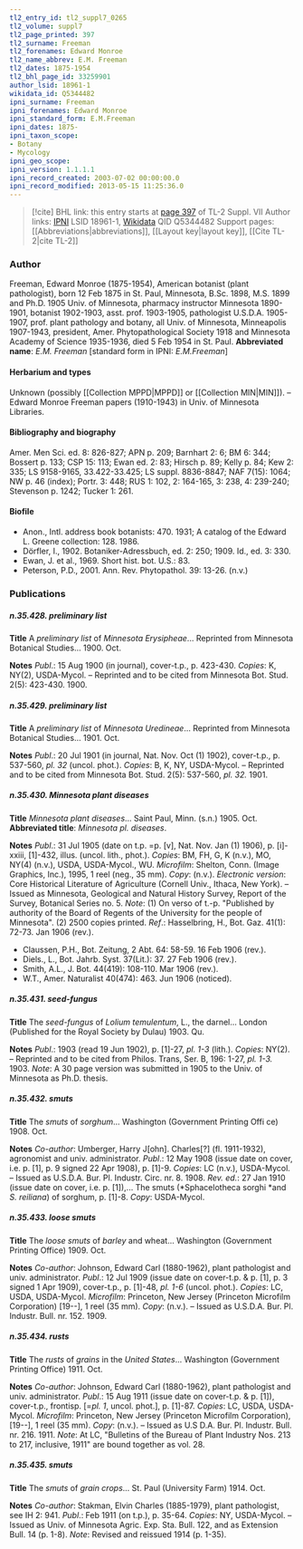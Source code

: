 ```yaml
---
tl2_entry_id: tl2_suppl7_0265
tl2_volume: suppl7
tl2_page_printed: 397
tl2_surname: Freeman
tl2_forenames: Edward Monroe
tl2_name_abbrev: E.M. Freeman
tl2_dates: 1875-1954
tl2_bhl_page_id: 33259901
author_lsid: 18961-1
wikidata_id: Q5344482
ipni_surname: Freeman
ipni_forenames: Edward Monroe
ipni_standard_form: E.M.Freeman
ipni_dates: 1875-
ipni_taxon_scope: 
- Botany
- Mycology
ipni_geo_scope: 
ipni_version: 1.1.1.1
ipni_record_created: 2003-07-02 00:00:00.0
ipni_record_modified: 2013-05-15 11:25:36.0
---
```


> [!cite] BHL link: this entry starts at [page 397](https://www.biodiversitylibrary.org/page/33259901) of TL-2 Suppl. VII
> Author links: [IPNI](https://www.ipni.org/a/18961-1) LSID 18961-1, [Wikidata](https://www.wikidata.org/wiki/Q5344482) QID Q5344482
> Support pages: [[Abbreviations|abbreviations]], [[Layout key|layout key]], [[Cite TL-2|cite TL-2]]

### Author

Freeman, Edward Monroe (1875-1954), American botanist (plant pathologist), born 12 Feb 1875 in St. Paul, Minnesota, B.Sc. 1898, M.S. 1899 and Ph.D. 1905 Univ. of Minnesota, pharmacy instructor Minnesota 1890-1901, botanist 1902-1903, asst. prof. 1903-1905, pathologist U.S.D.A. 1905-1907, prof. plant pathology and botany, all Univ. of Minnesota, Minneapolis 1907-1943, president, Amer. Phytopathological Society 1918 and Minnesota Academy of Science 1935-1936, died 5 Feb 1954 in St. Paul. 
**Abbreviated name**: *E.M. Freeman* \[standard form in IPNI: *E.M.Freeman*\]

#### Herbarium and types

Unknown (possibly [[Collection MPPD|MPPD]] or [[Collection MIN|MIN]]). – Edward Monroe Freeman papers (1910-1943) in Univ. of Minnesota Libraries.

#### Bibliography and biography

Amer. Men Sci. ed. 8: 826-827; APN p. 209; Barnhart 2: 6; BM 6: 344; Bossert p. 133; CSP 15: 113; Ewan ed. 2: 83; Hirsch p. 89; Kelly p. 84; Kew 2: 335; LS 9158-9165, 33.422-33.425; LS suppl. 8836-8847; NAF 7(15): 1064; NW p. 46 (index); Portr. 3: 448; RUS 1: 102, 2: 164-165, 3: 238, 4: 239-240; Stevenson p. 1242; Tucker 1: 261.

#### Biofile

- Anon., Intl. address book botanists: 470. 1931; A catalog of the Edward L. Greene collection: 128. 1986.
- Dörfler, I., 1902. Botaniker-Adressbuch, ed. 2: 250; 1909. Id., ed. 3: 330.
- Ewan, J. et al., 1969. Short hist. bot. U.S.: 83.
- Peterson, P.D., 2001. Ann. Rev. Phytopathol. 39: 13-26. (n.v.)

### Publications

##### n.35.428. preliminary list

**Title**
A *preliminary list* of *Minnesota Erysipheae*... Reprinted from Minnesota Botanical Studies... 1900. Oct.

**Notes**
*Publ*.: 15 Aug 1900 (in journal), cover-t.p., p. 423-430. *Copies*: K, NY(2), USDA-Mycol. – Reprinted and to be cited from Minnesota Bot. Stud. 2(5): 423-430. 1900.

##### n.35.429. preliminary list

**Title**
A *preliminary list* of *Minnesota Uredineae*... Reprinted from Minnesota Botanical Studies... 1901. Oct.

**Notes**
*Publ*.: 20 Jul 1901 (in journal, Nat. Nov. Oct (1) 1902), cover-t.p., p. 537-560, *pl. 32* (uncol. phot.). *Copies*: B, K, NY, USDA-Mycol. – Reprinted and to be cited from Minnesota Bot. Stud. 2(5): 537-560, *pl. 32.* 1901.

##### n.35.430. Minnesota plant diseases

**Title**
*Minnesota plant diseases*... Saint Paul, Minn. (s.n.) 1905. Oct.
**Abbreviated title**: *Minnesota pl. diseases*.

**Notes**
*Publ*.: 31 Jul 1905 (date on t.p. =p. \[v\], Nat. Nov. Jan (1) 1906), p. \[i\]-xxiii, \[1\]-432, illus. (uncol. lith., phot.). *Copies*: BM, FH, G, K (n.v.), MO, NY(4) (n.v.), USDA, USDA-Mycol., WU. *Microfilm*: Shelton, Conn. (Image Graphics, Inc.), 1995, 1 reel (neg., 35 mm). *Copy*: (n.v.). *Electronic version*: Core Historical Literature of Agriculture (Cornell Univ., Ithaca, New York). – Issued as Minnesota, Geological and Natural History Survey, Report of the Survey, Botanical Series no. 5.
*Note*: (1) On verso of t.-p. "Published by authority of the Board of Regents of the University for the people of Minnesota". (2) 2500 copies printed.
*Ref*.: Hasselbring, H., Bot. Gaz. 41(1): 72-73. Jan 1906 (rev.).
- Claussen, P.H., Bot. Zeitung, 2 Abt. 64: 58-59. 16 Feb 1906 (rev.).
- Diels., L., Bot. Jahrb. Syst. 37(Lit.): 37. 27 Feb 1906 (rev.).
- Smith, A.L., J. Bot. 44(419): 108-110. Mar 1906 (rev.).
- W.T., Amer. Naturalist 40(474): 463. Jun 1906 (noticed).

##### n.35.431. seed-fungus

**Title**
The *seed-fungus* of *Lolium temulentum*, L., the darnel... London (Published for the Royal Society by Dulau) 1903. Qu.

**Notes**
*Publ*.: 1903 (read 19 Jun 1902), p. \[1\]-27, *pl. 1-3* (lith.). *Copies*: NY(2). – Reprinted and to be cited from Philos. Trans, Ser. B, 196: 1-27, *pl. 1-3.* 1903.
*Note*: A 30 page version was submitted in 1905 to the Univ. of Minnesota as Ph.D. thesis.

##### n.35.432. smuts

**Title**
The *smuts* of *sorghum*... Washington (Government Printing Offi ce) 1908. Oct.

**Notes**
*Co-author*: Umberger, Harry J\[ohn\]. Charles\[?\] (fl. 1911-1932), agronomist and univ. administrator.
*Publ*.: 12 May 1908 (issue date on cover, i.e. p. \[1\], p. 9 signed 22 Apr 1908), p. \[1\]-9. *Copies*: LC (n.v.), USDA-Mycol. – Issued as U.S.D.A. Bur. Pl. Industr. Circ. nr. 8. 1908.
*Rev. ed.*: 27 Jan 1910 (issue date on cover, i.e. p. \[1\]),... The smuts (*Sphacelotheca sorghi *and *S. reiliana*) of sorghum, p. \[1\]-8. *Copy*: USDA-Mycol.

##### n.35.433. loose smuts

**Title**
The *loose smuts* of *barley* and wheat... Washington (Government Printing Office) 1909. Oct.

**Notes**
*Co-author*: Johnson, Edward Carl (1880-1962), plant pathologist and univ. administrator.
*Publ*.: 12 Jul 1909 (issue date on cover-t.p. & p. \[1\], p. 3 signed 1 Apr 1909), cover-t.p., p. \[1\]-48, *pl. 1-6* (uncol. phot.). *Copies*: LC, USDA, USDA-Mycol. *Microfilm*: Princeton, New Jersey (Princeton Microfilm Corporation) \[19--\], 1 reel (35 mm). *Copy*: (n.v.). – Issued as U.S.D.A. Bur. Pl. Industr. Bull. nr. 152. 1909.

##### n.35.434. rusts

**Title**
The *rusts* of *grains* in the *United States*... Washington (Government Printing Office) 1911. Oct.

**Notes**
*Co-author*: Johnson, Edward Carl (1880-1962), plant pathologist and univ. administrator.
*Publ*.: 15 Aug 1911 (issue date on cover-t.p. & p. \[1\]), cover-t.p., frontisp. \[=*pl. 1*, uncol. phot.\], p. \[1\]-87. *Copies*: LC, USDA, USDA-Mycol. *Microfilm*: Princeton, New Jersey (Princeton Microfilm Corporation), \[19--\], 1 reel (35 mm). *Copy*: (n.v.). – Issued as U.S D.A. Bur. Pl. Industr. Bull. nr. 216. 1911.
*Note*: At LC, "Bulletins of the Bureau of Plant Industry Nos. 213 to 217, inclusive, 1911" are bound together as vol. 28.

##### n.35.435. smuts

**Title**
The *smuts* of *grain crops*... St. Paul (University Farm) 1914. Oct.

**Notes**
*Co-author*: Stakman, Elvin Charles (1885-1979), plant pathologist, see IH 2: 941.
*Publ*.: Feb 1911 (on t.p.), p. 35-64. *Copies*: NY, USDA-Mycol. – Issued as Univ. of Minnesota Agric. Exp. Sta. Bull. 122, and as Extension Bull. 14 (p. 1-8).
*Note*: Revised and reissued 1914 (p. 1-35).

